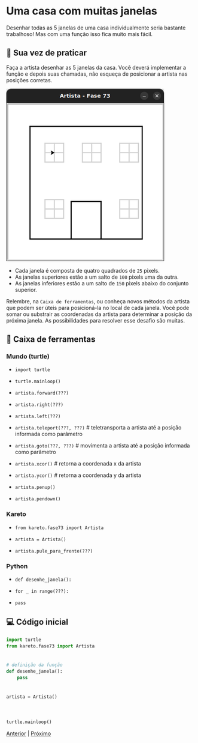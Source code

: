 # Uma casa com muitas janelas

Desenhar todas as 5 janelas de uma casa individualmente seria bastante trabalhoso!
Mas com uma função isso fica muito mais fácil.

## 🐝 Sua vez de praticar

Faça a artista desenhar as 5 janelas da casa.
Você deverá implementar a função e depois suas chamadas,
não esqueça de posicionar a artista nas posições corretas.

![Uma casa com 5 janelas](cenario_73.png "Uma casa com 5 janelas")


- Cada janela é composta de quatro quadrados de `25` pixels.
- As janelas superiores estão a um salto de `100` pixels uma da outra.
- As janelas inferiores estão a um salto de `150` pixels abaixo do conjunto superior.

Relembre, na `Caixa de ferramentas`, ou conheça novos métodos da artista que
podem ser úteis para posicioná-la no local de cada janela. Você pode somar ou
substrair as coordenadas da artista para determinar a posição da próxima janela.
As possibilidades para resolver esse desafio são muitas.

## 🧰 Caixa de ferramentas

### Mundo (turtle)
- `import turtle`

- `turtle.mainloop()`

- `artista.forward(???)`

- `artista.right(???)`

- `artista.left(???)`

- `artista.teleport(???, ???)` # teletransporta a artista até a posição informada como parâmetro

- `artista.goto(???, ???)` # movimenta a artista até a posição informada como parâmetro

- `artista.xcor()` # retorna a coordenada x da artista

- `artista.ycor()` # retorna a coordenada y da artista

- `artista.penup()`

- `artista.pendown()`

### Kareto
- `from kareto.fase73 import Artista`

- `artista = Artista()`

- `artista.pule_para_frente(???)` 

### Python
- `def desenhe_janela():`

- `for _ in range(???):`

- `pass`


## 💻 Código inicial

```python
import turtle
from kareto.fase73 import Artista


# definição da função
def desenhe_janela():
    pass


artista = Artista()



turtle.mainloop()
```

[Anterior](../fase72/README.md) | [Próximo](../fase74/README.md)
